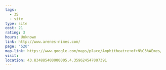 ```yaml
---
tags:
  - 3S
  - site
type: site
cost: 21
rating: 3
hours: Unknown
link: http://www.arenes-nimes.com/
page: "520"
map-link: https://www.google.com/maps/place/Amphitheatre+of+N%C3%AEmes/@43.8349078,4.3570397,17z/data=!3m1!4b1!4m6!3m5!1s0x12b42d099c473107:0x27a2fad19108940f!8m2!3d43.834904!4d4.3596146!16zL20vMGRiMGZ3?entry=ttu&g_ep=EgoyMDI0MTAwMi4xIKXMDSoASAFQAw%3D%3D
visit: 
location: 43.834885400000005,4.359624547007391
---
```

